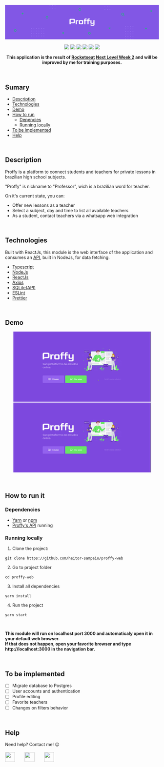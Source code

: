 ![](/src/assets/images/banner.png)
<p align="center">
<img src="https://img.shields.io/static/v1?label=Typescript&message=language&color=blue&style=flat&logo=TYPESCRIPT"/>    <img src="https://img.shields.io/static/v1?label=React&message=framework&color=blue&style=flat&logo=REACT"/>    <img src="https://img.shields.io/static/v1?label=NodeJs&message=framework&color=blue&style=flat&logo=NODE.JS"/>   <img src="https://img.shields.io/badge/version-1.0-brightgreen"/>    <img src="https://img.shields.io/github/license/heitor-sampaio/proffy-web"/>    <img src="https://img.shields.io/github/issues/heitor-sampaio/proffy-web"/> 
</p>

**<p align="center">This application is the result of [Rocketseat](https://rocketseat.com.br) [Next Level Week 2](https://nextlevelweek.com/) and will be improved by me for training purposes.</p>**

<br/>

## Sumary
- [Description](#description)
- [Technologies](#technologies)
- [Demo](#demo)
- [How to run](#how-to-run-it)
  - [Depencies](#dependencies)
  - [Running locally](#running-locally)
- [To be implemented](#to-be-implemented)
- [Help](#help)
<br/>

## Description
Proffy is a platform to connect students and teachers for private lessons in brazilian high school subjects.

"Proffy" is nickname to "Professor", wich is a brazilian word for teacher.

On it's current state, you can:
- Offer new lessons as a teacher
- Select a subject, day and time to list all available teachers
- As a student, contact teachers via a whatsapp web integration
<br/>

## **Technologies**
Built with ReactJs, this module is the web interface of the application and consumes an [API](https://github.com/heitor-sampaio/proffy-server), built in NodeJs, for data fetching.

- [Typescript](https://www.typescriptlang.org/)
- [NodeJs](https://nodejs.org)
- [ReactJs](https://reactjs.org)
- [Axios](https://github.com/axios/axios)
- [SQLite(API)](https://www.sqlite.org/index.html)
- [ESLint](https://eslint.org)
- [Prettier](https://prettier.io)
<br/>

## **Demo**
<p align="center">
<img src="/src/assets/images/create-class.gif" width="450px"/>    <img src="/src/assets/images/list-classes.gif" width="450px"/>
</p>
<br/>

## **How to run it**

### **Dependencies**
- [Yarn](https://yarnpkg.com/) or [npm](https://www.npmjs.com/)
- [Proffy's API](https://github.com/heitor-sampaio/proffy-server) running

### **Running locally**
1. Clone the project:

```git clone https://github.com/heitor-sampaio/proffy-web```

2. Go to project folder

```cd proffy-web```

3. Install all dependencies

```yarn install```

4. Run the project

```yarn start```

<br/>

**This module will run on localhost port 3000 and automaticaly open it in your default web browser.**<br/>
**If that does not happen, open your favorite browser and type http://localhost:3000 in the navigation bar.**

<br/>

## To be implemented
- [ ] Migrate database to Postgres
- [ ] User accounts and authentication
- [ ] Profile editing
- [ ] Favorite teachers
- [ ] Changes on filters behavior

<br/>

## Help 
Need help? Contact me! :wink:<br/><br/>
<a href="https://facebook.com/sampaioheitor"><img src="https://simpleicons.org/icons/facebook.svg" width="32px" height="32px"/></a>  
<a href="https://www.linkedin.com/in/heitor-sampaio/"><img src="https://simpleicons.org/icons/linkedin.svg" width="32px" height="32px"/></a>  
<a href="mailto:heitorosampaio@gmail.com"><img src="https://simpleicons.org/icons/mail-dot-ru.svg" width="32px" height="32px"/></a>

